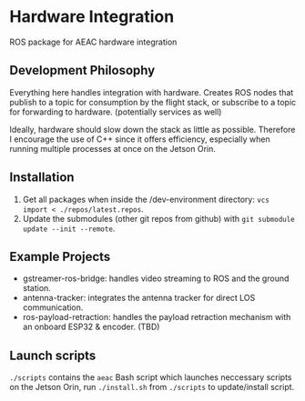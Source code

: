 # Hardware Integration

ROS package for AEAC hardware integration

## Development Philosophy

Everything here handles integration with hardware. Creates ROS nodes that publish to a topic for consumption by the flight stack, or subscribe to a topic for forwarding to hardware. (potentially services as well)

Ideally, hardware should slow down the stack as little as possible. Therefore I encourage the use of C++ since it offers efficiency, especially when running multiple processes at once on the Jetson Orin.

## Installation

1. Get all packages when inside the /dev-environment directory: `vcs import < ./repos/latest.repos`.
2. Update the submodules (other git repos from github) with `git submodule update --init --remote`.

## Example Projects

- gstreamer-ros-bridge: handles video streaming to ROS and the ground station.
- antenna-tracker: integrates the antenna tracker for direct LOS communication.
- ros-payload-retraction: handles the payload retraction mechanism with an onboard ESP32 & encoder. (TBD)

## Launch scripts

`./scripts` contains the `aeac` Bash script which launches neccessary scripts on the Jetson Orin, run `./install.sh` from `./scripts` to update/install script.